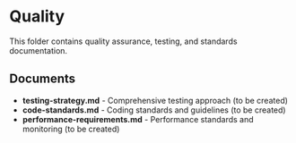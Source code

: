 # Quality

This folder contains quality assurance, testing, and standards documentation.

## Documents

- **testing-strategy.md** - Comprehensive testing approach (to be created)
- **code-standards.md** - Coding standards and guidelines (to be created)
- **performance-requirements.md** - Performance standards and monitoring (to be created)
